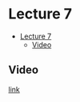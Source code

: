# Lecture 7

- [Lecture 7](#lecture-7)
  - [Video](#video)

## Video

[link](https://drive.google.com/file/d/16lb7OrGblMvohf3O2C-HEVwV-TGHVVD8/view?usp=sharing)